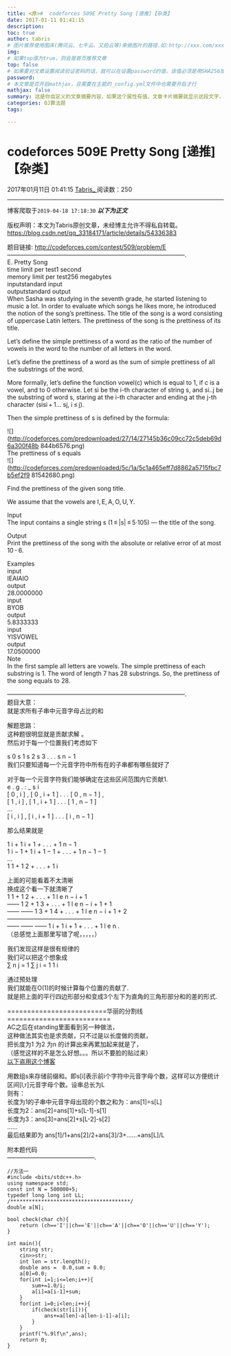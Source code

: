 ```yaml
---
title: <原>#  codeforces 509E Pretty Song [递推]【杂类】
date: 2017-01-11 01:41:15
description:
toc: true
author: tabris
# 图片推荐使用图床(腾讯云、七牛云、又拍云等)来做图片的路径.如:http://xxx.com/xxx.jpg
img: 
# 如果top值为true，则会是首页推荐文章
top: false
# 如果要对文章设置阅读验证密码的话，就可以在设置password的值，该值必须是用SHA256加密后的密码，防止被他人识破
password: 
# 本文章是否开启mathjax，且需要在主题的_config.yml文件中也需要开启才行
mathjax: false
summary: 这是你自定义的文章摘要内容，如果这个属性有值，文章卡片摘要就显示这段文字，否则程序会自动截取文章的部分内容作为摘要
categories: OJ算法题
tags:

---
```





#  codeforces 509E Pretty Song [递推]【杂类】

2017年01月11日 01:41:15  [ Tabris_ ](https://me.csdn.net/qq_33184171) 阅读数：250


--- 
 博客爬取于`2019-04-18 17:18:30`
***以下为正文***

版权声明：本文为Tabris原创文章，未经博主允许不得私自转载。
https://blog.csdn.net/qq_33184171/article/details/54336383

题目链接: [ http://codeforces.com/contest/509/problem/E
](http://codeforces.com/contest/509/problem/E)  
—————————————————————————————–.  
E. Pretty Song  
time limit per test1 second  
memory limit per test256 megabytes  
inputstandard input  
outputstandard output  
When Sasha was studying in the seventh grade, he started listening to music a
lot. In order to evaluate which songs he likes more, he introduced the notion
of the song’s prettiness. The title of the song is a word consisting of
uppercase Latin letters. The prettiness of the song is the prettiness of its
title.

Let’s define the simple prettiness of a word as the ratio of the number of
vowels in the word to the number of all letters in the word.

Let’s define the prettiness of a word as the sum of simple prettiness of all
the substrings of the word.

More formally, let’s define the function vowel(c) which is equal to 1, if c is
a vowel, and to 0 otherwise. Let si be the i-th character of string s, and
si..j be the substring of word s, staring at the i-th character and ending at
the j-th character (sisi + 1… sj, i ≤ j).

Then the simple prettiness of s is defined by the formula:

![](http://codeforces.com/predownloaded/27/14/27145b36c09cc72c5deb69d6a300f48b
844b6576.png)  
The prettiness of s equals  
![](http://codeforces.com/predownloaded/5c/1a/5c1a465eff7d8862a5715fbc7b5ef2f9
81542680.png)

Find the prettiness of the given song title.

We assume that the vowels are I, E, A, O, U, Y.

Input  
The input contains a single string s (1 ≤ |s| ≤ 5·105) — the title of the
song.

Output  
Print the prettiness of the song with the absolute or relative error of at
most 10 - 6.

Examples  
input  
IEAIAIO  
output  
28.0000000  
input  
BYOB  
output  
5.8333333  
input  
YISVOWEL  
output  
17.0500000  
Note  
In the first sample all letters are vowels. The simple prettiness of each
substring is 1. The word of length 7 has 28 substrings. So, the prettiness of
the song equals to 28.

—————————————————————————————–.  
题目大意：  
就是求所有子串中元音字母占比的和

解题思路：  
这种题很明显就是贡献求解 。  
然后对于每一个位置我们考虑如下

s  0  s  1  s  2  s  3  .  .  .  s  n  −  1  
我们只要知道每一个元音字符中所有在的子串都有哪些就好了

对于每一个元音字符我们能够确定在这些区间范围内它贡献1.  
e  .  g  .  :  _  s  i  
[  0  ,  i  ]  ,  [  0  ,  i  \+  1  ]  .  .  .  [  0  ,  n  −  1  ]  ,  
[  1  ,  i  ]  ,  [  1  ,  i  \+  1  ]  .  .  .  [  1  ,  n  −  1  ]  
…  
[  i  ,  i  ]  ,  [  i  ,  i  \+  1  ]  .  .  .  [  i  ,  n  −  1  ]

那么结果就是

1  i  \+  1  i  \+  1  \+  .  .  .  \+  1  n  −  1  
1  i  −  1  \+  1  i  \+  1  −  1  \+  .  .  .  \+  1  n  −  1  −  1  
…  
1  1  \+  1  2  \+  .  .  .  \+  1  i

上面的可能看着不太清晰  
换成这个看一下就清晰了  
1  1  \+  1  2  \+  .  .  .  \+  1  l  e  n  −  i  \+  1  
——  1  2  \+  1  3  \+  .  .  .  \+  1  l  e  n  −  i  \+  1  \+  1  
—— ——  1  3  \+  1  4  \+  .  .  .  \+  1  l  e  n  −  i  \+  1  \+  2  
——————————————  
—— —— ——  1  i  \+  1  i  \+  1  \+  .  .  .  \+  1  l  e  n  .  
（总感觉上面那里写错了呢，，，，，）

我们发现这样是很有规律的  
我们可以把这个想象成  
∑  n  j  =  1  ∑  j  i  =  1  1  i

通过预处理  
我们就能在O(1)的时候计算每个位置的贡献了.  
就是把上面的平行四边形部分和变成3个左下为直角的三角形部分和的差的形式.

=========================华丽的分割线==========================  
AC之后在standing里面看到另一种做法，  
这种做法其实也是求贡献，只不过是以长度做的贡献，  
把长度为1 为2 为n 的计算出来再累加起来就是了，  
（感觉这样的不是怎么好想。。。所以不要脸的贴过来）  
[ 以下盗用这个博客 ](http://blog.csdn.net/u014679804/article/details/44543833)

用数组s来存储前缀和。即s[i]表示前i个字符中元音字母个数，这样可以方便统计区间[l,r]元音字母个数。设串总长为L  
则有：  
长度为1的子串中元音字母出现的个数之和为：ans[1]=s[L]  
长度为2：ans[2]=ans[1]+s[L-1]-s[1]  
长度为3：ans[3]=ans[2]+s[L-2]-s[2]  
……  
最后结果即为 ans[1]/1+ans[2]/2+ans[3]/3+……+ans[L]/L

附本题代码  
——————————————–.

    
    
    //方法一
    #include <bits/stdc++.h>
    using namespace std;
    const int N = 500000+5;
    typedef long long int LL;
    /***************************************/
    double a[N];
    
    bool check(char ch){
        return (ch=='I'||ch=='E'||ch=='A'||ch=='O'||ch=='U'||ch=='Y');
    }
    
    int main(){
        string str;
        cin>>str;
        int len = str.length();
        double ans =  0.0,sum = 0.0;
        a[0]=0.0;
        for(int i=1;i<=len;i++){
            sum+=1.0/i;
            a[i]=a[i-1]+sum;
        }
        for(int i=0;i<len;i++){
            if(check(str[i])){
                ans+=a[len]-a[len-i-1]-a[i];
            }
        }
        printf("%.9lf\n",ans);
        return 0;
    }
    

